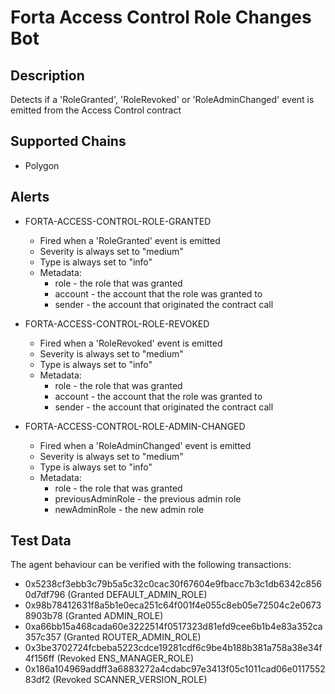 # Forta Access Control Role Changes Bot

## Description

Detects if a 'RoleGranted', 'RoleRevoked' or 'RoleAdminChanged' event is emitted from the Access Control contract

## Supported Chains

- Polygon

## Alerts

- FORTA-ACCESS-CONTROL-ROLE-GRANTED
  - Fired when a 'RoleGranted' event is emitted
  - Severity is always set to "medium"
  - Type is always set to "info"
  - Metadata:
    - role - the role that was granted
    - account - the account that the role was granted to
    - sender - the account that originated the contract call

- FORTA-ACCESS-CONTROL-ROLE-REVOKED
  - Fired when a 'RoleRevoked' event is emitted
  - Severity is always set to "medium"
  - Type is always set to "info"
  - Metadata:
    - role - the role that was granted
    - account - the account that the role was granted to
    - sender - the account that originated the contract call

- FORTA-ACCESS-CONTROL-ROLE-ADMIN-CHANGED
  - Fired when a 'RoleAdminChanged' event is emitted
  - Severity is always set to "medium"
  - Type is always set to "info"
  - Metadata:
    - role - the role that was granted
    - previousAdminRole - the previous admin role
    - newAdminRole - the new admin role

## Test Data

The agent behaviour can be verified with the following transactions:

- 0x5238cf3ebb3c79b5a5c32c0cac30f67604e9fbacc7b3c1db6342c8560d7df796 (Granted DEFAULT_ADMIN_ROLE)
- 0x98b78412631f8a5b1e0eca251c64f001f4e055c8eb05e72504c2e06738903b78 (Granted ADMIN_ROLE)
- 0xa66bb15a468cada60e3222514f0517323d81efd9cee6b1b4e83a352ca357c357 (Granted ROUTER_ADMIN_ROLE)
- 0x3be3702724fcbeba5223cdce19281cdf6c9be4b188b381a758a38e34f4f156ff (Revoked ENS_MANAGER_ROLE)
- 0x186a104969addff3a6883272a4cdabc97e3413f05c1011cad06e011755283df2 (Revoked SCANNER_VERSION_ROLE)